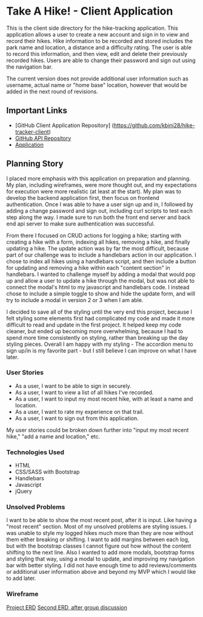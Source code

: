 # Take A Hike! - Client Application

This is the client side directory for the hike-tracking application. This application allows a user to create a new account and sign in to view and record their hikes. Hike information to be recorded and stored includes the park name and location, a distance and a difficulty rating. The user is able to record this information, and then view, edit and delete their previously recorded hikes. Users are able to change their password and sign out using the navigation bar.

The current version does not provide additional user information such as username, actual name or "home base" location, however that would be added in the next round of revisions.

## Important Links

  * [GitHub Client Application Repository] (https://github.com/kbini28/hike-tracker-client)
  * [GitHub API Repository](https://github.com/kbini28/hike-tracker-api)
  * [Application](https://kbini28.github.io/hike-tracker-api/)

## Planning Story

I placed more emphasis with this application on preparation and planning. My plan, including wireframes, were more thought out, and my expectations for execution were more realistic (at least at the start). My plan was to develop the backend application first, then focus on frontend authentication. Once I was able to have a user sign up and in, I followed by adding a change password and sign out, including curl scripts to test each step along the way. I made sure to run both the front end server and back end api server to make sure authentication was successful.

From there I focused on CRUD actions for logging a hike; starting with creating a hike with a form, indexing all hikes, removing a hike, and finally updating a hike. The update action was by far the most difficult, because part of our challenge was to include a handlebars action in our application. I chose to index all hikes using a handlebars script, and then include a button for updating and removing a hike within each "content section" in handlebars. I wanted to challenge myself by adding a modal that would pop up and allow a user to update a hike through the modal, but was not able to connect the modal's html to my javascript and handlebars code. I instead chose to include a simple toggle to show and hide the update form, and will try to include a modal in version 2 or 3 when I am able.

I decided to save all of the styling until the very end this project, because I felt styling some elements first had complicated my code and made it more difficult to read and update in the first project. It helped keep my code cleaner, but ended up becoming more overwhelming, because I had to spend more time consistently on styling, rather than breaking up the day styling pieces. Overall I am happy with my styling - The accordion menu to sign up/in is my favorite part - but I still believe I can improve on what I have later.

### User Stories

  * As a user, I want to be able to sign in securely.
  * As a user, I want to view a list of all hikes I've recorded.
  * As a user, I want to input my most recent hike, with at least a name and location.
  * As a user, I want to rate my experience on that trail.
  * As a user, I want to sign out from this application.

My user stories could be broken down further into "input my most recent hike," "add a name and location," etc.

### Technologies Used

  * HTML
  * CSS/SASS with Bootstrap
  * Handlebars
  * Javascript
  * jQuery

### Unsolved Problems

I want to be able to show the most recent post, after it is input. Like having a "most recent" section.
Most of my unsolved problems are styling issues. I was unable to style my logged hikes much more than they are now without them either breaking or shifting. I want to add margins between each log, but with the bootstrap classes I cannot figure out how without the content shifting to the next line.
Also I wanted to add more modals, bootstrap forms and styling that way, using a modal to update, and improving my navigation bar with better styling.
I did not have enough time to add reviews/comments or additional user information above and beyond my MVP which I would like to add later.

### Wireframe

[Project ERD](https://i.imgur.com/YBIBhio.jpg)
[Second ERD, after group discussion](https://i.imgur.com/1MfIHP8.jpg)

